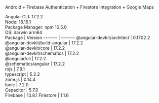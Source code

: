 Android + Firebase Authentication + Firestore Integration + Google Maps

Angular CLI: 17.2.2  
Node: 18.19.1  
Package Manager: npm 10.5.0  
OS: darwin arm64  
Package | Version
------- | -------
@angular-devkit/architect | 0.1702.2  
@angular-devkit/build-angular | 17.2.2  
@angular-devkit/core | 17.2.2  
@angular-devkit/schematics | 17.2.2  
@angular/cli | 17.2.2  
@schematics/angular | 17.2.2  
rxjs | 7.8.1  
typescript | 5.2.2  
zone.js | 0.14.4  
Ionic | 7.2.0  
Capacitor | 5.7.0  
Firebase | 10.8.1
Firestore | 1.1.6
